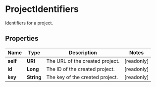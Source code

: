 

# ProjectIdentifiers

Identifiers for a project.

## Properties

| Name | Type | Description | Notes |
|------------ | ------------- | ------------- | -------------|
|**self** | **URI** | The URL of the created project. |  [readonly] |
|**id** | **Long** | The ID of the created project. |  [readonly] |
|**key** | **String** | The key of the created project. |  [readonly] |



